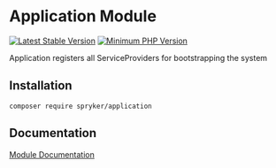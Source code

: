 # Application Module
[![Latest Stable Version](https://poser.pugx.org/spryker/application/v/stable.svg)](https://packagist.org/packages/spryker/application)
[![Minimum PHP Version](https://img.shields.io/badge/php-%3E%3D%207.4-8892BF.svg)](https://php.net/)

Application registers all ServiceProviders for bootstrapping the system

## Installation

```
composer require spryker/application
```

## Documentation

[Module Documentation](https://academy.spryker.com/developing_with_spryker/module_guide/modules.html)
